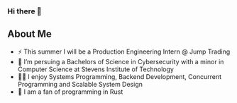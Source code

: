 ### Hi there 👋

<!--
**W-Dominic/W-Dominic** is a ✨ _special_ ✨ repository because its `README.md` (this file) appears on your GitHub profile.

Here are some ideas to get you started:

- 🔭 I’m currently working on ...
- 🌱 I’m currently learning ...
- 👯 I’m looking to collaborate on ...
- 🤔 I’m looking for help with ...
- 💬 Ask me about ...
- 📫 How to reach me: ...
- 😄 Pronouns: ...
- ⚡ Fun fact: ...
-->

## About Me
- ⚡ This summer I will be a Production Engineering Intern @ Jump Trading
- 🌱 I’m persuing a Bachelors of Science in Cybersecurity with a minor in Computer Science at Stevens Institute of Technology
- 👨‍💻 I enjoy Systems Programming, Backend Development, Concurrent Programming and Scalable System Design
- 🦀 I am a fan of programming in Rust


